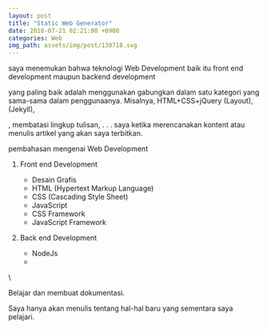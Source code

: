 ```yaml
---
layout: post
title: "Static Web Generator"
date: 2018-07-21 02:21:00 +0900
categories: Web
img_path: assets/img/post/130718.svg
---
```






saya menemukan bahwa teknologi Web Development baik itu front end development maupun backend development 

yang paling baik adalah menggunakan gabungkan dalam satu kategori yang sama-sama dalam penggunaanya. Misalnya, HTML+CSS+jQuery (Layout), (Jekyll),   




, membatasi lingkup tulisan, . . . saya ketika merencanakan kontent atau menulis artikel yang akan saya terbitkan.  

 pembahasan mengenai Web Development

1. Front end Development
   - Desain Grafis 
   - HTML (Hypertext Markup Language)
   - CSS (Cascading Style Sheet)
   - JavaScript
   - CSS Framework 
   - JavaScript Framework 


2. Back end Development  
   - NodeJs
   - 
\\





Belajar dan membuat dokumentasi. 



Saya hanya akan menulis tentang hal-hal baru yang sementara saya pelajari. 


